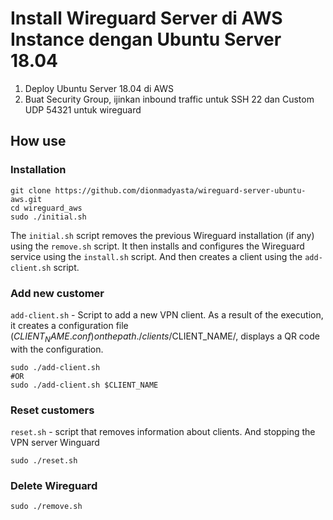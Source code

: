 

# Install Wireguard Server di AWS Instance dengan Ubuntu Server 18.04

1. Deploy Ubuntu Server 18.04 di AWS
2. Buat Security Group, ijinkan inbound traffic untuk SSH 22 dan Custom UDP 54321 untuk wireguard

## How use

### Installation
```
git clone https://github.com/dionmadyasta/wireguard-server-ubuntu-aws.git
cd wireguard_aws
sudo ./initial.sh
```

The `initial.sh` script removes the previous Wireguard installation (if any) using the `remove.sh` script. It then installs and configures the Wireguard service using the `install.sh` script. And then creates a client using the `add-client.sh` script.

### Add new customer
`add-client.sh` - Script to add a new VPN client. As a result of the execution, it creates a configuration file ($CLIENT_NAME.conf) on the path ./clients/$CLIENT_NAME/, displays a QR code with the configuration.

```
sudo ./add-client.sh
#OR
sudo ./add-client.sh $CLIENT_NAME
```

### Reset customers
`reset.sh` - script that removes information about clients. And stopping the VPN server Winguard
```
sudo ./reset.sh
```

### Delete Wireguard
```
sudo ./remove.sh
```
